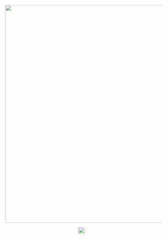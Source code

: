 


<p align="center">
<img src="https://media.giphy.com/media/jRAih7x2GxBEOQ3Kk7/giphy.gif" width="700" />
</p>









<p align="center">
<a href="https://www.linkedin.com/in/kritikasagar/"><img align="center" src="https://cdn.jsdelivr.net/npm/simple-icons@v3/icons/linkedin.svg" width="22" /></a>
&nbsp;&nbsp;
</p>

